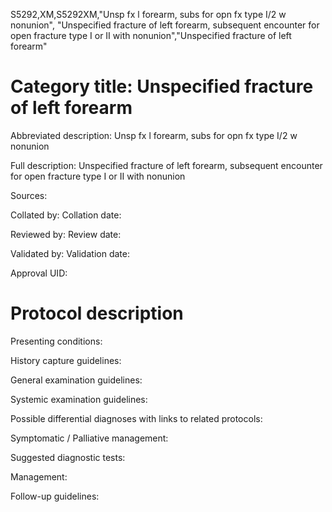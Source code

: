 S5292,XM,S5292XM,"Unsp fx l forearm, subs for opn fx type I/2 w nonunion", "Unspecified fracture of left forearm, subsequent encounter for open fracture type I or II with nonunion","Unspecified fracture of left forearm"
# Category title: Unspecified fracture of left forearm

Abbreviated description: Unsp fx l forearm, subs for opn fx type I/2 w nonunion

Full description: Unspecified fracture of left forearm, subsequent encounter for open fracture type I or II with nonunion

Sources:

Collated by:
Collation date:

Reviewed by:
Review date:

Validated by:
Validation date:

Approval UID:

# Protocol description

Presenting conditions:

History capture guidelines:

General examination guidelines:

Systemic examination guidelines:

Possible differential diagnoses with links to related protocols:

Symptomatic / Palliative management:

Suggested diagnostic tests:

Management:

Follow-up guidelines:

